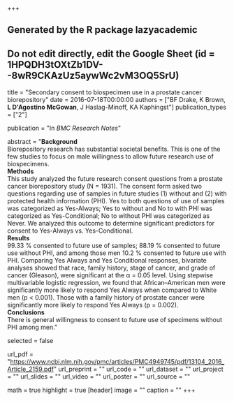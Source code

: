 +++
## Generated by the R package lazyacademic
## Do not edit directly, edit the Google Sheet (id = 1HPQDH3tOXtZb1DV--8wR9CKAzUz5aywWc2vM3OQ5SrU)

title = "Secondary consent to biospecimen use in a prostate cancer biorepository"
date = 2016-07-18T00:00:00
authors = ["BF Drake, K Brown, **L D'Agostino McGowan**, J Haslag-Minoff, KA Kaphingst"]
publication_types = ["2"]

publication = "In *BMC Research Notes*"

abstract = "**Background**<br>Biorepository research has substantial societal benefits. This is one of the few studies to focus on male willingness to allow future research use of biospecimens.<br>**Methods**<br>This study analyzed the future research consent questions from a prostate cancer biorepository study (N = 1931). The consent form asked two questions regarding use of samples in future studies (1) without and (2) with protected health information (PHI). Yes to both questions of use of samples was categorized as Yes-Always; Yes to without and No to with PHI was categorized as Yes-Conditional; No to without PHI was categorized as Never. We analyzed this outcome to determine significant predictors for consent to Yes-Always vs. Yes-Conditional.<br>**Results**<br>99.33 % consented to future use of samples; 88.19 % consented to future use without PHI, and among those men 10.2 % consented to future use with PHI. Comparing Yes Always and Yes Conditional responses, bivariate analyses showed that race, family history, stage of cancer, and grade of cancer (Gleason), were significant at the α = 0.05 level. Using stepwise multivariable logistic regression, we found that African–American men were significantly more likely to respond Yes Always when compared to White men (p < 0.001). Those with a family history of prostate cancer were significantly more likely to respond Yes Always (p = 0.002).<br>**Conclusions**<br>There is general willingness to consent to future use of specimens without PHI among men."

selected = false

url_pdf = "https://www.ncbi.nlm.nih.gov/pmc/articles/PMC4949745/pdf/13104_2016_Article_2159.pdf"
url_preprint = ""
url_code = ""
url_dataset = ""
url_project = ""
url_slides = ""
url_video = ""
url_poster = ""
url_source = ""

math = true
highlight = true
[header]
image = ""
caption = ""
+++
